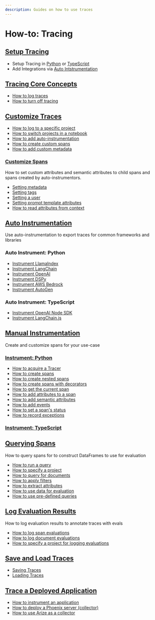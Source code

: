 ```yaml
---
description: Guides on how to use traces
---
```


# How-to: Tracing

## [Setup Tracing](setup-tracing/)

* Setup Tracing in [Python](setup-tracing/setup-tracing-python/) or [TypeScript](setup-tracing/setup-tracing-ts.md)
* Add Integrations via [Auto Intstrumentation](./#auto-instrumentation)

## [Tracing Core Concepts](tracing-core-concepts.md)

* [How to log traces](tracing-core-concepts.md#how-to-log-traces)
* [How to turn off tracing](tracing-core-concepts.md#how-to-turn-off-tracing)

## [Customize Traces](customize-traces.md)

* [How to log to a specific project](customize-traces.md#log-to-a-specific-project)
* [How to switch projects in a notebook](customize-traces.md#switching-projects-in-a-notebook)
* [How to add auto-instrumentation](instrumentation/)
* [How to create custom spans](manual-instrumentation/custom-spans.md)
* [How to add custom metadata](customize-traces.md#adding-custom-metadata-to-spans)

### [Customize Spans](./#customizing-spans)

How to set custom attributes and semantic attributes to child spans and spans created by auto-instrumentors.

* [Setting metadata](customize-spans/#using\_metadata)
* [Setting tags](customize-spans/#specifying-tags)
* [Setting a user](customize-spans/#using\_user)
* [Setting prompt template attributes](customize-spans/#specifying-the-prompt-template)
* [How to read attributes from context](customize-spans/#using\_attributes)

## [Auto Instrumentation](./#auto-instrumentation)

Use auto-instrumentation to export traces for common frameworks and libraries

### Auto Instrument: Python

* [Instrument LlamaIndex](../integrations-tracing/llamaindex.md)
* [Instrument LangChain](../integrations-tracing/langchain.md)
* [Instrument OpenAI](../integrations-tracing/dspy.md)
* [Instrument DSPy](../integrations-tracing/dspy.md)
* [Instrument AWS Bedrock](../integrations-tracing/bedrock.md)
* [Instrument AutoGen](../integrations-tracing/autogen-support.md)

### Auto Instrument: TypeScript

* [Instrument OpenAI Node SDK](../integrations-tracing/openai-node-sdk.md)
* [Instrument LangChain.js](../integrations-tracing/langchain.js.md)

## [Manual Instrumentation](./#manual-instrumentation)

Create and customize spans for your use-case

### [Instrument: Python](./#instrument-python)

* [How to acquire a Tracer](manual-instrumentation/custom-spans.md#acquire-tracer)
* [How to create spans](manual-instrumentation/custom-spans.md#creating-spans)
* [How to create nested spans](manual-instrumentation/custom-spans.md#creating-nested-spans)
* [How to create spans with decorators](manual-instrumentation/custom-spans.md#creating-spans-with-decorators)
* [How to get the current span](manual-instrumentation/custom-spans.md#get-the-current-span)
* [How to add attributes to a span](manual-instrumentation/custom-spans.md#add-attributes-to-a-span)
* [How to add semantic attributes](manual-instrumentation/custom-spans.md#add-semantic-attributes)
* [How to add events](manual-instrumentation/custom-spans.md#adding-events)
* [How to set a span's status](manual-instrumentation/custom-spans.md#set-span-status)
* [How to record exceptions](manual-instrumentation/custom-spans.md#record-exceptions-in-spans)

### [Instrument: TypeScript](./#instrument-typescript)

## [Querying Spans](extract-data-from-spans.md)

How to query spans for to construct DataFrames to use for evaluation

* [How to run a query](extract-data-from-spans.md#how-to-run-a-query)
* [How to specify a project](extract-data-from-spans.md#how-to-specify-a-project)
* [How to query for documents](extract-data-from-spans.md#querying-for-retrieved-documents)
* [How to apply filters](extract-data-from-spans.md#filtering-spans)
* [How to extract attributes](extract-data-from-spans.md#extracting-span-attributes)
* [How to use data for evaluation](extract-data-from-spans.md#how-to-use-data-for-evaluation)
* [How to use pre-defined queries](extract-data-from-spans.md#predefined-queries)

## [Log Evaluation Results](./#log-evaluation-results)

How to log evaluation results to annotate traces with evals

* [How to log span evaluations](llm-evaluations.md#span-evaluations)
* [How to log document evaluations](llm-evaluations.md#document-evaluations)
* [How to specify a project for logging evaluations](llm-evaluations.md#specifying-a-project-for-the-evaluations)

## [Save and Load Traces](save-and-load-traces.md)

* [Saving Traces](save-and-load-traces.md#saving-traces)
* [Loading Traces](save-and-load-traces.md#loading-traces)

## [Trace a Deployed Application](trace-a-deployed-app.md)

* [How to instrument an application](trace-a-deployed-app.md#how-to-instrument-an-application)
* [How to deploy a Phoenix server (collector)](../../deployment/deploying-phoenix.md)
* [How to use Arize as a collector ](trace-a-deployed-app.md#exporting-traces-to-arize)
